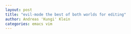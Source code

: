 ```yaml
---
layout: post
title: "evil-mode the best of both worlds for editing"
author: Andreas 'Kungi' Klein
categories: emacs vim
---
```

